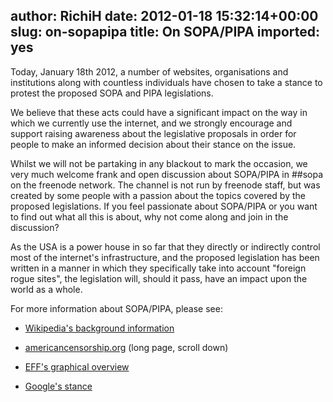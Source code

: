author: RichiH
date: 2012-01-18 15:32:14+00:00
slug: on-sopapipa
title: On SOPA/PIPA
imported: yes
---
Today, January 18th 2012, a number of websites, organisations and institutions along with countless individuals have chosen to take a stance to protest the proposed SOPA and PIPA legislations.

We believe that these acts could have a significant impact on the way in which we currently use the internet, and we strongly encourage and support raising awareness about the legislative proposals in order for people to make an informed decision about their stance on the issue.

Whilst we will not be partaking in any blackout to mark the occasion, we very much welcome frank and open discussion about SOPA/PIPA in ##sopa on the freenode network. The channel is not run by freenode staff, but was created by some people with a passion about the topics covered by the proposed legislations. If you feel passionate about SOPA/PIPA or you want to find out what all this is about, why not come along and join in the discussion?

As the USA is a power house in so far that they directly or indirectly control most of the internet's infrastructure, and the proposed legislation has been written in a manner in which they specifically take into account "foreign rogue sites", the legislation will, should it pass, have an impact upon the world as a whole.

For more information about SOPA/PIPA, please see:





	
  * [Wikipedia's background information](http://en.wikipedia.org/wiki/Wikipedia:SOPA_initiative/Learn_more)

	
  * [americancensorship.org](http://americancensorship.org/) (long page, scroll down)

	
  * [EFF's graphical overview](https://www.eff.org/free-speech-weak-link/)

	
  * [Google's stance](https://www.google.com/landing/takeaction/)


